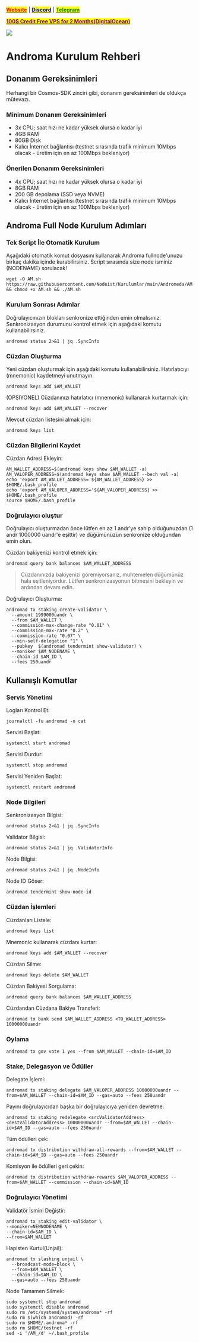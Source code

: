 &#x20;                                                       [<mark style="color:red;">**Website**</mark>](https://nodeist.net/) | [<mark style="color:blue;">**Discord**</mark>](https://discord.gg/ypx7mJ6Zzb) | [<mark style="color:green;">**Telegram**</mark>](https://t.me/noodeist)

&#x20;                                     [<mark style="color:purple;">**100$ Credit Free VPS for 2 Months(DigitalOcean)**</mark>](https://www.digitalocean.com/?refcode=410c988c8b3e&utm_campaign=Referral_Invite&utm_medium=Referral_Program&utm_source=badge)

![](https://i.hizliresim.com/nag1291.jpg)

# Androma Kurulum Rehberi
## Donanım Gereksinimleri
Herhangi bir Cosmos-SDK zinciri gibi, donanım gereksinimleri de oldukça mütevazı.

### Minimum Donanım Gereksinimleri
 - 3x CPU; saat hızı ne kadar yüksek olursa o kadar iyi
 - 4GB RAM
 - 80GB Disk
 - Kalıcı İnternet bağlantısı (testnet sırasında trafik minimum 10Mbps olacak - üretim için en az 100Mbps bekleniyor)

### Önerilen Donanım Gereksinimleri
 - 4x CPU; saat hızı ne kadar yüksek olursa o kadar iyi
 - 8GB RAM
 - 200 GB depolama (SSD veya NVME)
 - Kalıcı İnternet bağlantısı (testnet sırasında trafik minimum 10Mbps olacak - üretim için en az 100Mbps bekleniyor)

## Androma Full Node Kurulum Adımları
### Tek Script İle Otomatik Kurulum
Aşağıdaki otomatik komut dosyasını kullanarak Androma fullnode'unuzu birkaç dakika içinde kurabilirsiniz.
Script sırasında size node isminiz (NODENAME) sorulacak!


```
wget -O AM.sh https://raw.githubusercontent.com/Nodeist/Kurulumlar/main/Andromeda/AM && chmod +x AM.sh && ./AM.sh
```

### Kurulum Sonrası Adımlar

Doğrulayıcınızın blokları senkronize ettiğinden emin olmalısınız.
Senkronizasyon durumunu kontrol etmek için aşağıdaki komutu kullanabilirsiniz.
```
andromad status 2>&1 | jq .SyncInfo
```

### Cüzdan Oluşturma
Yeni cüzdan oluşturmak için aşağıdaki komutu kullanabilirsiniz. Hatırlatıcıyı (mnemonic) kaydetmeyi unutmayın.
```
andromad keys add $AM_WALLET
```

(OPSIYONEL) Cüzdanınızı hatırlatıcı (mnemonic) kullanarak kurtarmak için:
```
andromad keys add $AM_WALLET --recover
```

Mevcut cüzdan listesini almak için:
```
andromad keys list
```

### Cüzdan Bilgilerini Kaydet
Cüzdan Adresi Ekleyin:
```
AM_WALLET_ADDRESS=$(andromad keys show $AM_WALLET -a)
AM_VALOPER_ADDRESS=$(andromad keys show $AM_WALLET --bech val -a)
echo 'export AM_WALLET_ADDRESS='${AM_WALLET_ADDRESS} >> $HOME/.bash_profile
echo 'export AM_VALOPER_ADDRESS='${AM_VALOPER_ADDRESS} >> $HOME/.bash_profile
source $HOME/.bash_profile
```


### Doğrulayıcı oluştur
Doğrulayıcı oluşturmadan önce lütfen en az 1 andr'ye sahip olduğunuzdan (1 andr 1000000 uandr'e eşittir) ve düğümünüzün senkronize olduğundan emin olun.

Cüzdan bakiyenizi kontrol etmek için:
```
andromad query bank balances $AM_WALLET_ADDRESS
```
> Cüzdanınızda bakiyenizi göremiyorsanız, muhtemelen düğümünüz hala eşitleniyordur. Lütfen senkronizasyonun bitmesini bekleyin ve ardından devam edin.

Doğrulayıcı Oluşturma:
```
andromad tx staking create-validator \
  --amount 1999000uandr \
  --from $AM_WALLET \
  --commission-max-change-rate "0.01" \
  --commission-max-rate "0.2" \
  --commission-rate "0.07" \
  --min-self-delegation "1" \
  --pubkey  $(andromad tendermint show-validator) \
  --moniker $AM_NODENAME \
  --chain-id $AM_ID \
  --fees 250uandr
```



## Kullanışlı Komutlar
### Servis Yönetimi
Logları Kontrol Et:
```
journalctl -fu andromad -o cat
```

Servisi Başlat:
```
systemctl start andromad
```

Servisi Durdur:
```
systemctl stop andromad
```

Servisi Yeniden Başlat:
```
systemctl restart andromad
```

### Node Bilgileri
Senkronizasyon Bilgisi:
```
andromad status 2>&1 | jq .SyncInfo
```

Validator Bilgisi:
```
andromad status 2>&1 | jq .ValidatorInfo
```

Node Bilgisi:
```
andromad status 2>&1 | jq .NodeInfo
```

Node ID Göser:
```
andromad tendermint show-node-id
```

### Cüzdan İşlemleri
Cüzdanları Listele:
```
andromad keys list
```

Mnemonic kullanarak cüzdanı kurtar:
```
andromad keys add $AM_WALLET --recover
```

Cüzdan Silme:
```
andromad keys delete $AM_WALLET
```

Cüzdan Bakiyesi Sorgulama:
```
andromad query bank balances $AM_WALLET_ADDRESS
```

Cüzdandan Cüzdana Bakiye Transferi:
```
andromad tx bank send $AM_WALLET_ADDRESS <TO_WALLET_ADDRESS> 10000000uandr
```

### Oylama
```
andromad tx gov vote 1 yes --from $AM_WALLET --chain-id=$AM_ID
```

### Stake, Delegasyon ve Ödüller
Delegate İşlemi:
```
andromad tx staking delegate $AM_VALOPER_ADDRESS 10000000uandr --from=$AM_WALLET --chain-id=$AM_ID --gas=auto --fees 250uandr
```

Payını doğrulayıcıdan başka bir doğrulayıcıya yeniden devretme:
```
andromad tx staking redelegate <srcValidatorAddress> <destValidatorAddress> 10000000uandr --from=$AM_WALLET --chain-id=$AM_ID --gas=auto --fees 250uandr
```

Tüm ödülleri çek:
```
andromad tx distribution withdraw-all-rewards --from=$AM_WALLET --chain-id=$AM_ID --gas=auto --fees 250uandr
```

Komisyon ile ödülleri geri çekin:
```
andromad tx distribution withdraw-rewards $AM_VALOPER_ADDRESS --from=$AM_WALLET --commission --chain-id=$AM_ID
```

### Doğrulayıcı Yönetimi
Validatör İsmini Değiştir:
```
andromad tx staking edit-validator \
--moniker=NEWNODENAME \
--chain-id=$AM_ID \
--from=$AM_WALLET
```

Hapisten Kurtul(Unjail):
```
andromad tx slashing unjail \
  --broadcast-mode=block \
  --from=$AM_WALLET \
  --chain-id=$AM_ID \
  --gas=auto --fees 250uandr
```


Node Tamamen Silmek:
```
sudo systemctl stop andromad
sudo systemctl disable andromad
sudo rm /etc/systemd/system/androma* -rf
sudo rm $(which andromad) -rf
sudo rm $HOME/.androma* -rf
sudo rm $HOME/testnet -rf
sed -i '/AM_/d' ~/.bash_profile
```
